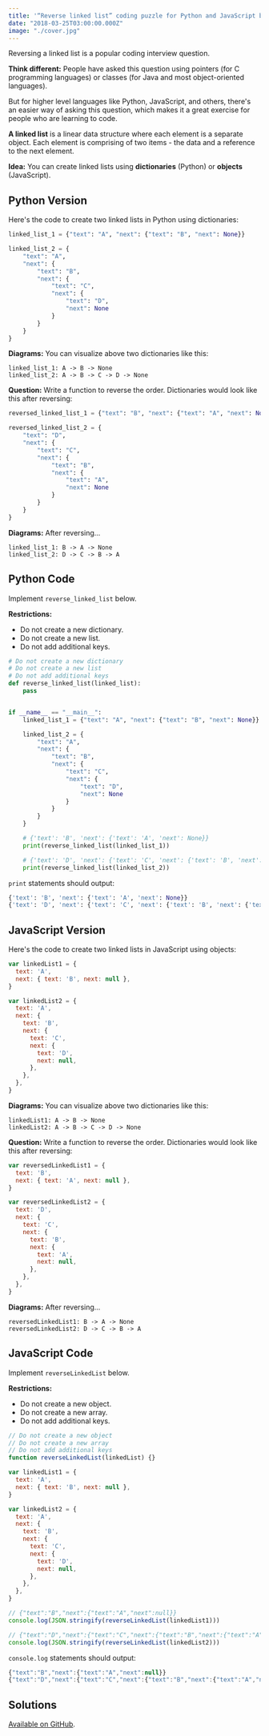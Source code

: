 ```yaml
---
title: '“Reverse linked list” coding puzzle for Python and JavaScript beginners'
date: "2018-03-25T03:00:00.000Z"
image: "./cover.jpg"
---
```


Reversing a linked list is a popular coding interview question.

**Think different:** People have asked this question using pointers (for C programming languages) or classes (for Java and most object-oriented languages).

But for higher level languages like Python, JavaScript, and others, there's an easier way of asking this question, which makes it a great exercise for people who are learning to code.

<post-separator></post-separator>

**A linked list** is a linear data structure where each element is a separate object. Each element is comprising of two items - the data and a reference to the next element.

**Idea:** You can create linked lists using **dictionaries** (Python) or **objects** (JavaScript).

## Python Version

Here's the code to create two linked lists in Python using dictionaries:

```python
linked_list_1 = {"text": "A", "next": {"text": "B", "next": None}}

linked_list_2 = {
    "text": "A",
    "next": {
        "text": "B",
        "next": {
            "text": "C",
            "next": {
                "text": "D",
                "next": None
            }
        }
    }
}
```

**Diagrams:** You can visualize above two dictionaries like this:

```
linked_list_1: A -> B -> None
linked_list_2: A -> B -> C -> D -> None
```

**Question:** Write a function to reverse the order. Dictionaries would look like this after reversing:

```python
reversed_linked_list_1 = {"text": "B", "next": {"text": "A", "next": None}}

reversed_linked_list_2 = {
    "text": "D",
    "next": {
        "text": "C",
        "next": {
            "text": "B",
            "next": {
                "text": "A",
                "next": None
            }
        }
    }
}
```

**Diagrams:** After reversing...

```
linked_list_1: B -> A -> None
linked_list_2: D -> C -> B -> A
```

## Python Code

Implement `reverse_linked_list` below.

**Restrictions:**

* Do not create a new dictionary.
* Do not create a new list.
* Do not add additional keys.

```python
# Do not create a new dictionary
# Do not create a new list
# Do not add additional keys
def reverse_linked_list(linked_list):
    pass


if __name__ == "__main__":
    linked_list_1 = {"text": "A", "next": {"text": "B", "next": None}}

    linked_list_2 = {
        "text": "A",
        "next": {
            "text": "B",
            "next": {
                "text": "C",
                "next": {
                    "text": "D",
                    "next": None
                }
            }
        }
    }

    # {'text': 'B', 'next': {'text': 'A', 'next': None}}
    print(reverse_linked_list(linked_list_1))

    # {'text': 'D', 'next': {'text': 'C', 'next': {'text': 'B', 'next': {'text': 'A', 'next': None}}}}
    print(reverse_linked_list(linked_list_2))
```

`print` statements should output:

```python
{'text': 'B', 'next': {'text': 'A', 'next': None}}
{'text': 'D', 'next': {'text': 'C', 'next': {'text': 'B', 'next': {'text': 'A', 'next': None}}}}
```

## JavaScript Version

Here's the code to create two linked lists in JavaScript using objects:

```javascript
var linkedList1 = {
  text: 'A',
  next: { text: 'B', next: null },
}

var linkedList2 = {
  text: 'A',
  next: {
    text: 'B',
    next: {
      text: 'C',
      next: {
        text: 'D',
        next: null,
      },
    },
  },
}
```

**Diagrams:** You can visualize above two dictionaries like this:

```
linkedList1: A -> B -> None
linkedList2: A -> B -> C -> D -> None
```

**Question:** Write a function to reverse the order. Dictionaries would look like this after reversing:

```js
var reversedLinkedList1 = {
  text: 'B',
  next: { text: 'A', next: null },
}

var reversedLinkedList2 = {
  text: 'D',
  next: {
    text: 'C',
    next: {
      text: 'B',
      next: {
        text: 'A',
        next: null,
      },
    },
  },
}
```

**Diagrams:** After reversing...

```
reversedLinkedList1: B -> A -> None
reversedLinkedList2: D -> C -> B -> A
```

## JavaScript Code

Implement `reverseLinkedList` below.

**Restrictions:**

* Do not create a new object.
* Do not create a new array.
* Do not add additional keys.

```js
// Do not create a new object
// Do not create a new array
// Do not add additional keys
function reverseLinkedList(linkedList) {}

var linkedList1 = {
  text: 'A',
  next: { text: 'B', next: null },
}

var linkedList2 = {
  text: 'A',
  next: {
    text: 'B',
    next: {
      text: 'C',
      next: {
        text: 'D',
        next: null,
      },
    },
  },
}

// {"text":"B","next":{"text":"A","next":null}}
console.log(JSON.stringify(reverseLinkedList(linkedList1)))

// {"text":"D","next":{"text":"C","next":{"text":"B","next":{"text":"A","next":null}}}}
console.log(JSON.stringify(reverseLinkedList(linkedList2)))
```

`console.log` statements should output:

```js
{"text":"B","next":{"text":"A","next":null}}
{"text":"D","next":{"text":"C","next":{"text":"B","next":{"text":"A","next":null}}}}
```

## Solutions

[Available on GitHub](https://github.com/chibicode/chibicode-code-samples/tree/master/reverse-linked-list-python-js).
